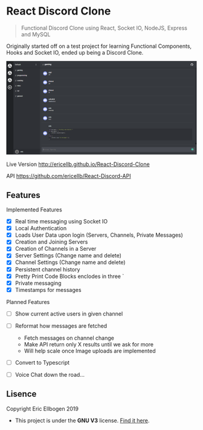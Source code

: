 # React Discord Clone
> Functional Discord Clone using React, Socket IO, NodeJS, Express and MySQL


Originally started off on a test project for learning Functional Components, Hooks and Socket IO, ended up being a Discord Clone. 

![layout image](public/readmepic.png)

Live Version http://ericellb.github.io/React-Discord-Clone

API https://github.com/ericellb/React-Discord-API


## Features
  Implemented Features
  - [x] Real time messaging using Socket IO
  - [x] Local Authentication
  - [x] Loads User Data upon login (Servers, Channels, Private Messages)
  - [x] Creation and Joining Servers
  - [x] Creation of Channels in a Server
  - [x] Server Settings (Change name and delete)
  - [x] Channel Settings (Change name and delete)
  - [x] Persistent channel history
  - [x] Pretty Print Code Blocks enclodes in three `
  - [x] Private messaging
  - [x] Timestamps for messages

  Planned Features
  - [ ] Show current active users in given channel
  - [ ] Reformat how messages are fetched 
      - Fetch messages on channel change
      - Make API return only X results until we ask for more
      - Will help scale once Image uploads are implemented
  - [ ] Convert to Typescript
  - [ ] Voice Chat down the road...


## Lisence
Copyright Eric Ellbogen 2019

- This project is under the **GNU V3** license. [Find it here](https://github.com/ericellb/React-Discord-Clone/blob/master/LICENSE).
